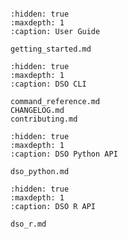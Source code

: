 ```{include} ../README.md

```

```{toctree}
:hidden: true
:maxdepth: 1
:caption: User Guide

getting_started.md
```

```{toctree}
:hidden: true
:maxdepth: 1
:caption: DSO CLI

command_reference.md
CHANGELOG.md
contributing.md
```

```{toctree}
:hidden: true
:maxdepth: 1
:caption: DSO Python API

dso_python.md
```

```{toctree}
:hidden: true
:maxdepth: 1
:caption: DSO R API

dso_r.md
```
